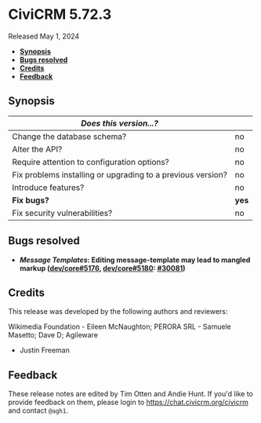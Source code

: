 # CiviCRM 5.72.3

Released May 1, 2024

- **[Synopsis](#synopsis)**
- **[Bugs resolved](#bugs)**
- **[Credits](#credits)**
- **[Feedback](#feedback)**

## <a name="synopsis"></a>Synopsis

| *Does this version...?*                                         |          |
| --------------------------------------------------------------- | -------- |
| Change the database schema?                                     | no       |
| Alter the API?                                                  | no       |
| Require attention to configuration options?                     | no       |
| Fix problems installing or upgrading to a previous version?     | no       |
| Introduce features?                                             | no       |
| **Fix bugs?**                                                   | **yes**  |
| Fix security vulnerabilities?                                   | no       |

## <a name="bugs"></a>Bugs resolved

* **_Message Templates_: Editing message-template may lead to mangled markup ([dev/core#5176](https://lab.civicrm.org/dev/core/-/issues/5176), [dev/core#5180](https://lab.civicrm.org/dev/core/-/issues/5180): [#30081](https://github.com/civicrm/civicrm-core/pull/30081))**

## <a name="credits"></a>Credits

This release was developed by the following authors and reviewers:

Wikimedia Foundation - Eileen McNaughton; PERORA SRL - Samuele Masetto; Dave D; Agileware
- Justin Freeman

## <a name="feedback"></a>Feedback

These release notes are edited by Tim Otten and Andie Hunt.  If you'd like to
provide feedback on them, please login to https://chat.civicrm.org/civicrm and
contact `@agh1`.
